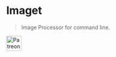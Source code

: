 # Imaget

> Image Processor for command line.

<a href="https://www.patreon.com/leventkayadev">
    <img alt="Patreon" src="https://c5.patreon.com/external/logo/become_a_patron_button.png" height="40" />
</a>

